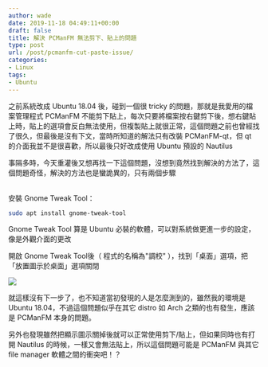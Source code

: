 ```yaml
---
author: wade
date: 2019-11-18 04:49:11+00:00
draft: false
title: 解決 PCManFM 無法剪下、貼上的問題
type: post
url: /post/pcmanfm-cut-paste-issue/
categories:
- Linux
tags:
- Ubuntu
---
```


之前系統改成 Ubuntu 18.04 後，碰到一個很 tricky 的問題，那就是我愛用的檔案管理程式 PCManFM 不能剪下貼上，<span class="hl-red">每次只要將檔案按右鍵剪下後，想右鍵貼上時，貼上的選項會反白無法使用，但複製貼上就很正常</span>，這個問題之前也曾經找了很久，但最後是沒有下文，當時所知道的解法只有改裝 PCManFM-qt，但 qt 的介面我並不是很喜歡，所以最後只好改成使用 Ubuntu 預設的 Nautilus

事隔多時，今天重灌後又想再找一下這個問題，沒想到竟然找到解決的方法了，這個問題奇怪，解決的方法也是蠻詭異的，只有兩個步驟

\
安裝 Gnome Tweak Tool：
    
```bash
sudo apt install gnome-tweak-tool
```

Gnome Tweak Tool 算是 Ubuntu 必裝的軟體，可以對系統做更進一步的設定，像是外觀介面的更改

開啟 Gnome Tweak Tool後（ 程式的名稱為"調校" ），找到「桌面」選項，把「放置圖示於桌面」選項關閉

![](https://image.wadeism.net/gnometweak01.png)

就這樣沒有下一步了，也不知道當初發現的人是怎麼測到的，雖然我的環境是 Ubuntu 18.04，不過這個問題似乎在其它 distro 如 Arch 之類的也有發生，應該是 PCManFM 本身的問題。

另外也發現雖然把顯示圖示關掉後就可以正常使用剪下/貼上，但如果同時也有打開 Nautilus 的時候，一樣又會無法貼上，所以這個問題可能是 PCManFM 與其它 file manager 軟體之間的衝突吧！？

